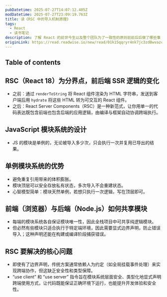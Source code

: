 ```yaml
---
pubDatetime: 2025-07-27T14:07:12.405Z
modDatetime: 2025-07-27T23:09:19.763Z
title: 读《RSC 中的导入机制原理》
tags:
  - React
  - 读书笔记
description: 了解 React 的前世今生以及整个团队为了一致性的原则前前后后做了哪些事
originLink: https://read.readwise.io/new/read/01k15qqryr4nk7jc3zd0wvazc2
---
```


## Table of contents

## RSC（React 18）为分界点，前后端 SSR 逻辑的变化

- 之前：通过 `renderToString` 将 React 组件渲染为 HTML 字符串，发送到客户端后用 `hydrate` 将这些 HTML 转为可交互的 React 组件。
- 之后：React Server Components（RSC）是一种新范式，让你用单一的代码表达既包含前端也包含后端的应用逻辑，由编译与框架自动协调跨端执行。

## JavaScript 模块系统的设计

- JS 的模块是单例的，无论被导入多少次，只会执行一次并复用已导出的结果。

## 单例模块系统的优势

- 避免重复引用带来的体积膨胀。
- 模块顶层可以安全存放私有状态，多次导入不会重建状态。
- 心智模型简单：模块天然单例，若想只执行一次逻辑，写在顶层即可。

## 前端（浏览器）与后端（Node.js）如何共享模块

- 每端的模块系统各自保证模块唯一性，因此全栈项目中可共享纯逻辑模块。
- 但必然有些模块只适合执行于特定端环境，因此需要显式边界声明，防止错误导入；这种声明还能在构建或编译阶段捕获错误。

## RSC 要解决的核心问题

- 即使有了边界声明，传统方案通常依赖人为约定（如全局挂载事件处理）来实现跨端协作，但这缺乏安全性和类型保障。
- “use client” 和 “use server” 指令旨在模块系统层面安全、类型化地显式声明跨端使用方式，让代码既能保证正确环境下运行，也能提升开发体验和安全性。
